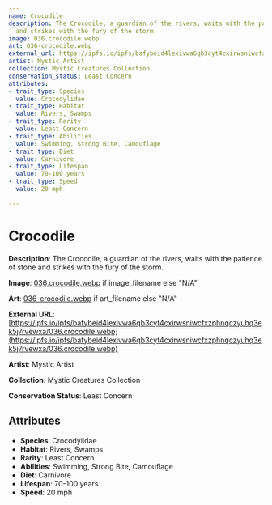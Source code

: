 ```yaml
---
name: Crocodile
description: The Crocodile, a guardian of the rivers, waits with the patience of stone
  and strikes with the fury of the storm.
image: 036.crocodile.webp
art: 036-crocodile.webp
external_url: https://ipfs.io/ipfs/bafybeid4lexivwa6qb3cyt4cxirwsniwcfxzphnqczyuhq3ek5j7rvewxa/036.crocodile.webp
artist: Mystic Artist
collection: Mystic Creatures Collection
conservation_status: Least Concern
attributes:
- trait_type: Species
  value: Crocodylidae
- trait_type: Habitat
  value: Rivers, Swamps
- trait_type: Rarity
  value: Least Concern
- trait_type: Abilities
  value: Swimming, Strong Bite, Camouflage
- trait_type: Diet
  value: Carnivore
- trait_type: Lifespan
  value: 70-100 years
- trait_type: Speed
  value: 20 mph

---
```


# Crocodile

**Description**: The Crocodile, a guardian of the rivers, waits with the patience of stone and strikes with the fury of the storm.

**Image**: [036.crocodile.webp](./036.crocodile.webp) if image_filename else "N/A"

**Art**: [036-crocodile.webp](./036-crocodile.webp) if art_filename else "N/A"

**External URL**: [https://ipfs.io/ipfs/bafybeid4lexivwa6qb3cyt4cxirwsniwcfxzphnqczyuhq3ek5j7rvewxa/036.crocodile.webp](https://ipfs.io/ipfs/bafybeid4lexivwa6qb3cyt4cxirwsniwcfxzphnqczyuhq3ek5j7rvewxa/036.crocodile.webp)

**Artist**: Mystic Artist

**Collection**: Mystic Creatures Collection

**Conservation Status**: Least Concern

## Attributes
- **Species**: Crocodylidae
- **Habitat**: Rivers, Swamps
- **Rarity**: Least Concern
- **Abilities**: Swimming, Strong Bite, Camouflage
- **Diet**: Carnivore
- **Lifespan**: 70-100 years
- **Speed**: 20 mph
